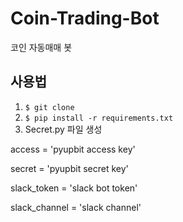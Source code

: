 # Coin-Trading-Bot

코인 자동매매 봇

## 사용법

1. `$ git clone`
1. `$ pip install -r requirements.txt`
1. Secret.py 파일 생성

access = 'pyupbit access key'

secret = 'pyupbit secret key'

slack_token = 'slack bot token'

slack_channel = 'slack channel'
